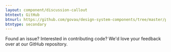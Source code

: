 ```yaml
---
layout: component/discussion-callout
btntext: GitHub
btnurl: https://github.com/govau/design-system-components/tree/master/packages/buttons
btntype: secondary
---
```


 Found an issue? Interested in contributing code? We'd love your feedback over at our GitHub repository.
